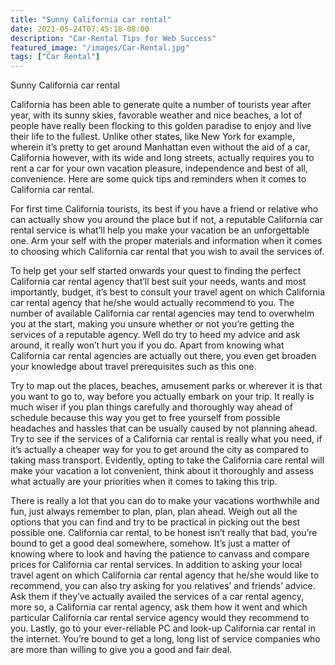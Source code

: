 ```yaml
---
title: "Sunny California car rental"
date: 2021-05-24T07:45:18-08:00
description: "Car-Rental Tips for Web Success"
featured_image: "/images/Car-Rental.jpg"
tags: ["Car Rental"]
---
```


Sunny California car rental

California has been able to generate quite a number of tourists year after year, with its sunny skies, favorable weather and nice beaches, a lot of people have really been flocking to this golden paradise to enjoy and live their life to the fullest. Unlike other states, like New York for example, wherein it’s pretty to get around Manhattan even without the aid of a car, California however, with its wide and long streets, actually requires you to rent a car for your own vacation pleasure, independence and best of all, convenience. Here are some quick tips and reminders when it comes to California car rental.

For first time California tourists, its best if you have a friend or relative who can actually show you around the place but if not, a reputable California car rental service is what’ll help you make your vacation be an unforgettable one. Arm your self with the proper materials and information when it comes to choosing which California car rental that you wish to avail the services of. 

To help get your self started onwards your quest to finding the perfect California car rental agency that’ll best suit your needs, wants and most importantly, budget, it’s best to consult your travel agent on which California car rental agency that he/she would actually recommend to you. The number of available California car rental agencies may tend to overwhelm you at the start, making you unsure whether or not you’re getting the services of a reputable agency. Well do try to heed my advice and ask around, it really won’t hurt you if you do. Apart from knowing what California car rental agencies are actually out there, you even get broaden your knowledge about travel prerequisites such as this one.

Try to map out the places, beaches, amusement parks or wherever it is that you want to go to, way before you actually embark on your trip. It really is much wiser if you plan things carefully and thoroughly way ahead of schedule because this way you get to free yourself from possible headaches and hassles that can be usually caused by not planning ahead. Try to see if the services of a California car rental is really what you need, if it’s actually a cheaper way for you to get around the city as compared to taking mass transport. Evidently, opting to take the California care rental will make your vacation a lot convenient, think about it thoroughly and assess what actually are your priorities when it comes to taking this trip. 

There is really a lot that you can do to make your vacations worthwhile and fun, just always remember to plan, plan, plan ahead. Weigh out all the options that you can find and try to be practical in picking out the best possible one. California car rental, to be honest isn’t really that bad, you’re bound to get a good deal somewhere, somehow. It’s just a matter of knowing where to look and having the patience to canvass and compare prices for California car rental services. In addition to asking your local travel agent on which California car rental agency that he/she would like to recommend, you can also try asking for you relatives’ and friends’ advice. Ask them if they’ve actually availed the services of a car rental agency, more so, a California car rental agency, ask them how it went and which particular California car rental service agency would they recommend to you. Lastly, go to your ever-reliable PC and look-up California car rental in the internet. You’re bound to get a long, long list of service companies who are more than willing to give you a good and fair deal.

